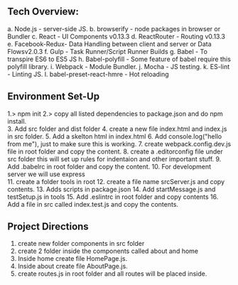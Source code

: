 Tech Overview:
---------------------------------------------------
  a. Node.js - server-side JS.
  b. browserify - node packages in browser or                      Bundler
  c. React - UI Components v0.13.3
  d. ReactRouter - Routing v0.13.3
  e. Facebook-Redux- Data Handling between client                     and server or Data Flowsv2.0.3
  f. Gulp - Task Runner/Script Runner Builds
  g. Babel - To transpire ES6 to ES5 JS
  h. Babel-polyfill - Some feature of babel                            require this polyfill                            library.
  i. Webpack - Module Bundler.
  j. Mocha   - JS testing.
  k. ES-lint - Linting JS.
  l. babel-preset-react-hmre - Hot reloading

Environment Set-Up
-------------------------------------------------
 1.>  npm init
 2.> copy all listed dependencies to package.json and do npm install.  
 3. Add src folder and dist folder
 4.  create a new file index.html and index.js in    src folder.
 5. Add a skelton html in index.html
 6. Add console.log("hello from me"), just to make sure this is working.
 7. create webpack.config.dev.js file in root folder and copy the content.
 8. create a .editorconfig file under src folder this will set up rules for indentaion and other important stuff.
 9. Add .babelrc in root folder and copy the content.
 10. For development server we will use express  
 11. create a folder tools in root
 12. create a file name srcServer.js and copy contents. 
 13. Adds scripts in package.json
 14. Add startMessage.js and testSetup.js in tools
 15. Add .eslintrc in root folder and copy contents
 16. Add a file in src called index.test.js and copy the contents.

Project Directions
-------------------------------------------------

1. create new folder components in src folder
2. create 2 folder inside the components called about and home
3. Inside home create file HomePage.js.
4. Inside about create file AboutPage.js. 
5. create routes.js in root folder and all routes will be placed inside.
